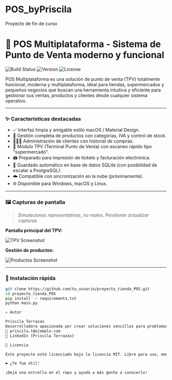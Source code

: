 # POS_byPriscila
 Proyecto de fin de curso

# 🧾 POS Multiplataforma - Sistema de Punto de Venta moderno y funcional

![Build Status](https://img.shields.io/badge/build-passing-brightgreen)
![Version](https://img.shields.io/badge/version-1.0.0-blue)
![License](https://img.shields.io/badge/license-MIT-green)

POS Multiplataforma es una solución de punto de venta (TPV) totalmente funcional, moderna y multiplataforma, ideal para tiendas, supermercados y pequeños negocios que buscan una herramienta intuitiva y eficiente para gestionar sus ventas, productos y clientes desde cualquier sistema operativo.

---

### ✨ Características destacadas

- ✅ Interfaz limpia y amigable estilo macOS / Material Design.
- 🧃 Gestión completa de productos con categorías, IVA y control de stock.
- 🧑‍🤝‍🧑 Administración de clientes con historial de compras.
- 🧾 Módulo TPV (Terminal Punto de Venta) con escaneo rápido tipo "supermercado".
- 🖨️ Preparado para impresión de tickets y facturación electrónica.
- 💾 Guardado automático en base de datos SQLite (con posibilidad de escalar a PostgreSQL).
- ☁️ Compatible con sincronización en la nube (próximamente).
- 🌐 Disponible para Windows, macOS y Linux.

---

### 🖼️ Capturas de pantalla

> *Simulaciones representativas, no reales. Pendiente actualizar capturas*

**Pantalla principal del TPV:**

![TPV Screenshot](https://user-images.githubusercontent.com/placeholder/pos-tpv-screenshot.png)

**Gestión de productos:**

![Productos Screenshot](https://user-images.githubusercontent.com/placeholder/pos-productos-screenshot.png)

---

### 🚀 Instalación rápida

```bash
git clone https://github.com/tu_usuario/proyecto_tienda_POS.git
cd proyecto_tienda_POS
pip install -r requirements.txt
python main.py

✍️ Autor

Priscila Terrazas
Desarrolladora apasionada por crear soluciones sencillas para problemas complejos.
📧 priscila.t@ejemplo.com
🔗 LinkedIn (Priscila Terrazas)

📄 Licencia

Este proyecto está licenciado bajo la licencia MIT. Libre para uso, modificación y distribución.

❤️ ¿Te fue útil?

¡Dejá una estrella en el repo y ayudá a más gente a conocerlo!